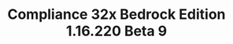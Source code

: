 ---
title: Compliance 32x Bedrock Edition 1.16.220 Beta 9
permalink: /article/compliance32xBedrock/1.16.220/B9
comments: true
comments-id: 1.16.220-32x-Beta-9
header-img: article/compliance32xBedrock/1.16.220-B9.jpg

long_text: Go swim with the turtles! With this Beta, you can now experience these gentle sea creatures up close and with high-quality textures. More than that, this version brings new and exciting additions like trader llama decor, campfire smoke and everyone's favourite block&#58; info_update in Bedrock Edition. And as is tradition, there are many, many bug fixes, especially for Bedrock. <br>Have fun with the pack!

main_changelog: data/changelog

download:
  - GitHub:
    - https://github.com/Compliance-Resource-Pack/Compliance-Bedrock-32x/releases/download/beta-9/Compliance-32x-Bedrock-Beta-9.mcpack

---